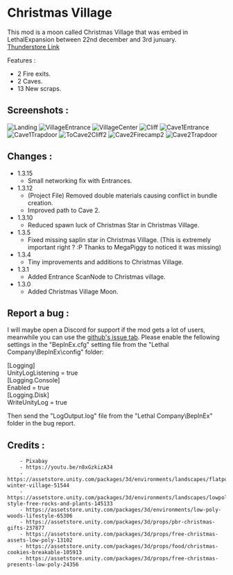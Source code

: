 # Christmas Village

 This mod is a moon called Christmas Village that was embed in LethalExpansion between 22nd december and 3rd junuary.  
 [Thunderstore Link](https://thunderstore.io/c/lethal-company/p/HolographicWings/ChristmasVillage_Legacy)

 Features :
 - 2 Fire exits.
 - 2 Caves.
 - 13 New scraps.

## Screenshots :
![Landing](https://raw.githubusercontent.com/HolographicWings/ChristmasVillage_LethalCompany/main/Screenshots/Landing.webp "Landing")
![VillageEntrance](https://raw.githubusercontent.com/HolographicWings/ChristmasVillage_LethalCompany/main/Screenshots/VillageEntrance.webp "VillageEntrance")
![VillageCenter](https://raw.githubusercontent.com/HolographicWings/ChristmasVillage_LethalCompany/main/Screenshots/VillageCenter.webp "VillageCenter")
![Cliff](https://raw.githubusercontent.com/HolographicWings/ChristmasVillage_LethalCompany/main/Screenshots/Cliff.webp "Cliff")
![Cave1Entrance](https://raw.githubusercontent.com/HolographicWings/ChristmasVillage_LethalCompany/main/Screenshots/Cave1Entrance.webp "Cave1Entrance")
![Cave1Trapdoor](https://raw.githubusercontent.com/HolographicWings/ChristmasVillage_LethalCompany/main/Screenshots/Cave1Trapdoor.webp "Cave1Trapdoor")
![ToCave2Cliff2](https://raw.githubusercontent.com/HolographicWings/ChristmasVillage_LethalCompany/main/Screenshots/ToCave2Cliff2.webp "ToCave2Cliff2")
![Cave2Firecamp2](https://raw.githubusercontent.com/HolographicWings/ChristmasVillage_LethalCompany/main/Screenshots/Cave2Firecamp2.webp "Cave2Firecamp2")
![Cave2Trapdoor](https://raw.githubusercontent.com/HolographicWings/ChristmasVillage_LethalCompany/main/Screenshots/Cave2Trapdoor.webp "Cave2Trapdoor")

## Changes :
- 1.3.15
	- Small networking fix with Entrances.
- 1.3.12
	- (Project File) Removed double materials causing conflict in bundle creation.
	- Improved path to Cave 2.
- 1.3.10
	- Reduced spawn luck of Christmas Star in Christmas Village.
- 1.3.5
	- Fixed missing saplin star in Christmas Village. (This is extremely important right ? :P Thanks to MegaPiggy to noticed it was missing)
- 1.3.4
	- Tiny improvements and additions to Christmas Village.
- 1.3.1
	- Added Entrance ScanNode to Christmas village.
- 1.3.0
	- Added Christmas Village Moon.

## Report a bug :
I will maybe open a Discord for support if the mod gets a lot of users, meanwhile you can use the [github's issue tab](https://github.com/HolographicWings/ChristmasVillage_LethalCompany/issues).
Please enable the fellowing settings in the "BepInEx.cfg" setting file from the "Lethal Company\BepInEx\config\" folder:  
  
[Logging]  
UnityLogListening = true  
[Logging.Console]  
Enabled = true  
[Logging.Disk]  
WriteUnityLog = true  
  
Then send the "LogOutput.log" file from the "Lethal Company\BepInEx\" folder in the bug report.  

## Credits :
		- Pixabay
		- https://youtu.be/n8xGzkizA34
		- https://assetstore.unity.com/packages/3d/environments/landscapes/flatpoly-winter-village-51544
		- https://assetstore.unity.com/packages/3d/environments/landscapes/lowpoly-style-free-rocks-and-plants-145133
		- https://assetstore.unity.com/packages/3d/environments/low-poly-woods-lifestyle-65306
		- https://assetstore.unity.com/packages/3d/props/pbr-christmas-gifts-237877
		- https://assetstore.unity.com/packages/3d/props/free-christmas-assets-low-poly-13102
		- https://assetstore.unity.com/packages/3d/props/food/christmas-cookies-breakable-105913
		- https://assetstore.unity.com/packages/3d/props/free-christmas-presents-low-poly-24356
